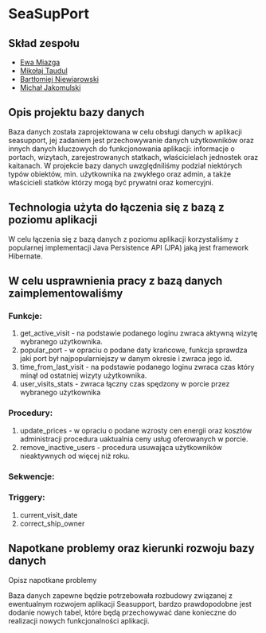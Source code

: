 # SeaSupPort

## Skład zespołu

- [Ewa Miazga](https://gitlab-stud.elka.pw.edu.pl/emiazga)
- [Mikołaj Taudul](https://gitlab-stud.elka.pw.edu.pl/mtaudul)
- [Bartłomiej Niewiarowski](https://gitlab-stud.elka.pw.edu.pl/bniewiar)
- [Michał Jakomulski](https://gitlab-stud.elka.pw.edu.pl/mjakomul)

## Opis projektu bazy danych

Baza danych została zaprojektowana w celu obsługi danych w aplikacji seasupport, jej zadaniem jest przechowywanie danych użytkowników oraz innych danych kluczowych do funkcjonowania aplikacji: informacje o portach, wizytach, zarejestrowanych statkach, właścicielach jednostek oraz kaitanach. W projekcie bazy danych uwzględniliśmy podział niektórych typów obiektów, min. użytkownika na zwykłego oraz admin, a także właścicieli statków którzy mogą być prywatni oraz komercyjni.

## Technologia użyta do łączenia się z bazą z poziomu aplikacji

W celu łączenia się z bazą danych z poziomu aplikacji korzystaliśmy z popularnej implementacji Java Persistence API (JPA) jaką jest framework Hibernate.

## W celu usprawnienia pracy z bazą danych zaimplementowaliśmy

### Funkcje:

1. get_active_visit - na podstawie podanego loginu zwraca aktywną wizytę wybranego użytkownika.
2. popular_port - w opraciu o podane daty krańcowe, funkcja sprawdza jaki port był najpopularniejszy w danym okresie i zwraca jego id.
3. time_from_last_visit - na podstawie podanego loginu zwraca czas który minął od ostatniej wizyty użytkownika.
4. user_visits_stats - zwraca łączny czas spędzony w porcie przez wybranego użytkownika

### Procedury:
1. update_prices - w opraciu o podane wzrosty cen energii oraz kosztów administracji procedura uaktualnia ceny usług oferowanych w porcie.
2. remove_inactive_users - procedura usuwająca użytkowników nieaktywnych od więcej niż roku.

### Sekwencje:

### Triggery:
1. current_visit_date
2. correct_ship_owner

## Napotkane problemy oraz kierunki rozwoju bazy danych
Opisz napotkane problemy

Baza danych zapewne będzie potrzebowała rozbudowy związanej z ewentualnym rozwojem aplikacji Seasupport, bardzo prawdopodobne jest dodanie nowych tabel, które będą przechowywać dane konieczne do realizacji nowych funkcjonalności aplikacji.

